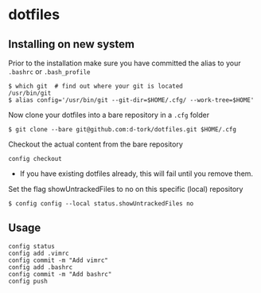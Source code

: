 # dotfiles

## Installing on new system

Prior to the installation make sure you have committed the alias to your `.bashrc` or `.bash_profile`

```
$ which git  # find out where your git is located
/usr/bin/git 
$ alias config='/usr/bin/git --git-dir=$HOME/.cfg/ --work-tree=$HOME'
```

Now clone your dotfiles into a bare repository in a `.cfg` folder

```
$ git clone --bare git@github.com:d-tork/dotfiles.git $HOME/.cfg
```

Checkout the actual content from the bare repository

```
config checkout
```

* If you have existing dotfiles already, this will fail until you remove them. 


Set the flag showUntrackedFiles to no on this specific (local) repository

```
$ config config --local status.showUntrackedFiles no
```

## Usage

```
config status
config add .vimrc
config commit -m "Add vimrc"
config add .bashrc
config commit -m "Add bashrc"
config push
```
